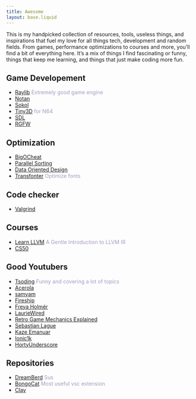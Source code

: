 ```yaml
---
title: Awesome
layout: base.liquid
---
```


<style>
    li > span {
        color: #a899c2;
    }
</style>

This is my handpicked collection of resources, tools, useless things, and inspirations that fuel my love for all things tech, development and random fields. From games, performance optimizations to courses and more, you’ll find a bit of everything here. It’s a mix of things I find fascinating or funny, things that keep me learning, and things that just make coding more fun.

## Game Developement
- <a target="_blank" href="https://www.raylib.com/">Raylib</a> <span>Extremely good game engine</span>
- <a target="_blank" href="https://github.com/Nazariglez/notan">Notan</a>
- <a target="_blank" href="https://github.com/floooh/sokol">Sokol</a>
- <a target="_blank" href="https://github.com/HailToDodongo/tiny3d">Tiny3D</a> <span>for N64</span>
- <a target="_blank" href="https://github.com/libsdl-org/SDL">SDL</a>
- <a target="_blank" href="https://github.com/ColleagueRiley/RGFW">RGFW</a>

## Optimization
- <a target="_blank" href="https://www.bigocheatsheet.com/">BigOCheat</a>
- <a target="_blank" href="https://www.dcc.fc.up.pt/~ricroc/aulas/1516/cp/apontamentos/slides_sortig.pdf">Parallel Sorting</a>
- <a target="_blank" href="https://youtu.be/IroPQ150F6c?si=8_11O4pjep_mEKRv">Data Oriented Design</a>
- <a target="_blank" href="https://transfonter.org/">Transfonter</a> <span>Optimize fonts</span>

## Code checker
- <a target="_blank" href="https://valgrind.org/">Valgrind</a>

## Courses
- <a target="_blank" href="https://mcyoung.xyz/2023/08/01/llvm-ir/">Learn LLVM</a> <span>A Gentle Introduction to LLVM IR</span>
- <a target="_blank" href="https://cs50.harvard.edu/x/2023/">CS50</a>

## Good Youtubers
- <a target="_blank" href="https://www.youtube.com/@TsodingDaily">Tsoding</a> <span>Funny and covering a lot of topics</span>
- <a target="_blank" href="https://www.youtube.com/@Acerola_t">Acerola</a>
- <a target="_blank" href="https://www.youtube.com/@samyam">samyam</a>
- <a target="_blank" href="https://www.youtube.com/@Fireship">Fireship</a>
- <a target="_blank" href="https://www.youtube.com/@acegikmo">Freya Holmér</a>
- <a target="_blank" href="https://www.youtube.com/@lauriewired">LaurieWired</a>
- <a target="_blank" href="https://www.youtube.com/@RGMechEx">Retro Game Mechanics Explained</a>
- <a target="_blank" href="https://www.youtube.com/@SebastianLague">Sebastian Lague</a>
- <a target="_blank" href="https://www.youtube.com/@KazeN64">Kaze Emanuar</a>
- <a target="_blank" href="https://www.youtube.com/@Ionic1k">Ionic1k</a>
- <a target="_blank" href="https://www.youtube.com/@HortyUnderscore">HortyUnderscore</a>
## Repositories
- <a target="_blank" href="https://github.com/TodePond/DreamBerd">DreamBerd</a> <span>Sus</span>
- <a target="_blank" href="https://github.com/kitgore/BongoCat">BongoCat</a> <span>Most useful vsc extension</span>
- <a target="_blank" href="https://github.com/nicbarker/clay">Clay</a>
